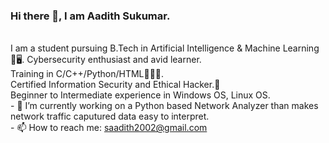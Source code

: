 ### Hi there 👋, I am Aadith Sukumar.

</br>I am a student pursuing B.Tech in Artificial Intelligence & Machine Learning 🧠🖥️. Cybersecurity enthusiast and avid learner. </br>Training in C/C++/Python/HTML👨🏽‍💻. 
</br>Certified Information Security and Ethical Hacker.🔐
</br>Beginner to Intermediate experience in Windows OS, Linux OS. 
</br>- 🔭 I’m currently working on a Python based Network Analyzer than makes network traffic caputured data easy to interpret.
</br>- 📫 How to reach me: saadith2002@gmail.com

<!--
**aadi1011/aadi1011** is a ✨ _special_ ✨ repository because its `README.md` (this file) appears on your GitHub profile.

Here are some ideas to get you started:

- 🔭 I’m currently working on ...
- 🌱 I’m currently learning ...
- 👯 I’m looking to collaborate on ...
- 🤔 I’m looking for help with ...
- 💬 Ask me about ...
- 📫 How to reach me: ...
- 😄 Pronouns: ...
- ⚡ Fun fact: ...
-->
